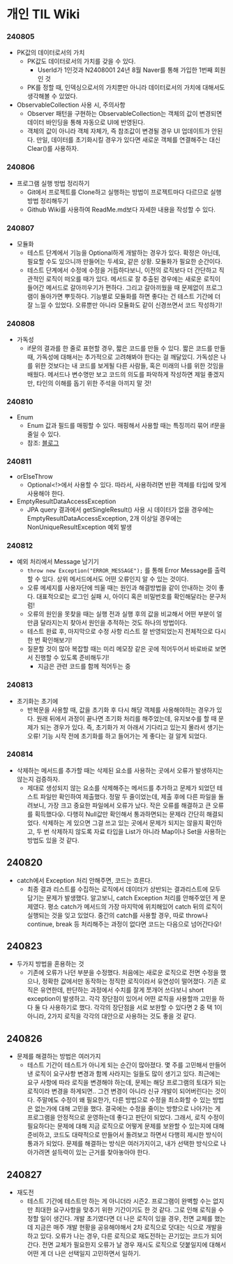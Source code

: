 # 개인 TIL Wiki

### 240805
* PK값의 데이터로서의 가치
    * PK값도 데이터로서의 가치를 갖을 수 있다.
        * UserId가 1인것과 N2408001 24년 8월 Naver를 통해 가입한 1번째 회원인 것
    * PK를 정할 때, 인덱싱으로서의 가치뿐만 아니라 데이터로서의 가치에 대해서도 생각해볼 수 있었다.
* ObservableCollection 사용 시, 주의사항
    * Observer 패턴을 구현하는 ObservableCollection는 객체의 값이 변경되면 데이터 바인딩을 통해 자동으로 UI에 반영된다.
    * 객체의 값이 아니라 객체 자체가, 즉 참조값이 변경될 경우 UI 업데이트가 안된다. 만일, 데이터를 초기화시킬 경우가 있다면 새로운 객체를 연결해주는 대신 Clear()를 사용하자.

### 240806
* 프로그램 실행 방법 정리하기
  * Git에서 프로젝트를 Clone하고 실행하는 방법이 프로젝트마다 다르므로 실행 방법 정리해두기
  * Github Wiki를 사용하여 ReadMe.md보다 자세한 내용을 작성할 수 있다.


### 240807
* 모듈화
  * 테스트 단계에서 기능을 Optional하게 개발하는 경우가 있다. 확정은 아닌데, 필요할 수도 있으니까 만들어는 두세요, 같은 상황. 모듈화가 필요한 순간이다.
  * 테스트 단계에서 수정에 수정을 거듭하다보니, 이전의 로직보다 더 간단하고 직관적인 로직이 떠오를 때가 있다. 메서드로 잘 추출된 경우에는 새로운 로직이 들어간 메서드로 갈아끼우기가 편하다. 그리고 갈아끼웠을 때 문제없이 프로그램이 돌아가면 뿌듯하다. 기능별로 모듈화를 하면 좋다는 건 테스트 기간에 더 잘 느낄 수 있었다. 오류뿐만 아니라 모듈화도 같이 신경쓰면서 코드 작성하기!
  

### 240808
* 가독성
  * if문의 결과를 한 줄로 표현할 경우, 짧은 코드를 만들 수 있다. 짧은 코드를 만들 때, 가독성에 대해서는 추가적으로 고려해봐야 한다는 걸 깨달았디. 가독성은 나를 위한 것보다는 내 코드를 보게될 다른 사람들, 혹은 미래의 나를 위한 것임을 배웠다. 메서드나 변수명만 보고 코드의 의도를 파악하게 작성하면 제일 좋겠지만, 타인의 이해를 돕기 위한 주석을 아끼지 말 것!


### 240810
* Enum
  * Enum 값과 필드를 매핑할 수 있다. 매핑해서 사용할 때는 특징끼리 묶어 if문을 줄일 수 있다.
  * 참조: [블로그](https://bcp0109.tistory.com/334)


### 240811
* orElseThrow
  * Optional<!>에서 사용할 수 있다. 따라서, 사용하려면 반환 객체를 타입에 맞게 사용해야 한다.
* EmptyResultDataAccessException
  * JPA query 결과에서 getSingleResult() 사용 시 데이터가 없을 경우에는 EmptyResultDataAccessException, 2개 이상일 경우에는 NonUniqueResultException 예외 발생


### 240812
* 예외 처리에서 Message 남기기
  * `throw new Exception("ERROR_MESSAGE");` 를 통해 Error Message를 출력할 수 있다. 상위 메서드에서도 어떤 오류인지 알 수 있는 것이다.
  * 오류 메세지를 사용자단에 띄울 때는 원인과 해결방법을 같이 안내하는 것이 좋다. 대표적으로는 로그인 실패 시, 아이디 혹은 비밀번호를 확인해달라는 문구처럼!
  * 오류의 원인을 못찾을 때는 실행 전과 실행 후의 값을 비교해서 어떤 부분이 얼만큼 달라지는지 찾아서 원인을 추적하는 것도 하나의 방법이다.
  * 테스트 완료 후, 마지막으로 수정 사항 리스트 잘 반영되었는지 전체적으로 다시 한 번 확인해보기!
  * 질문할 것이 많아 복잡할 때는 미리 메모장 같은 곳에 적어두어서 바로바로 보면서 진행할 수 있도록 준비해두기!
    * 지금은 관련 코드를 함께 적어두는 중


### 240813
* 초기화는 초기에
  * 반복문을 사용할 때, 값을 초기화 후 다시 해당 객체를 사용해야하는 경우가 있다. 원래 뒤에서 과정이 끝나면 초기화 처리를 해주었는데, 유지보수를 할 때 문제가 되는 경우가 있다. 즉, 초기화가 저 아래서 기다리고 있는지 몰라서 생기는 오류! 기능 시작 전에 초기화를 하고 들어가는 게 좋다는 걸 알게 되었다.


### 240814
* 삭제하는 메서드를 추가할 때는 삭제된 요소를 사용하는 곳에서 오류가 발생하지는 않는지 검증하자.
  * 제대로 생성되지 않는 요소를 삭제해주는 메서드를 추가하고 문제가 되었던 테스트 파일만 확인하여 제출했다. 정말 두 줄이었는데, 제출 후에 다른 파일을 돌려보니, 가장 크고 중요한 파일에서 오류가 났다. 작은 오류를 해결하고 큰 오류를 획득했다😮. 다행히 Null값만 확인해서 통과하면되는 문제라 간단히 해결되었다. 삭제하는 게 있으면 그걸 쓰고 있는 곳에서 문제가 되지는 않을지 확인하고, 두 번 삭제하지 않도록 자료 타입을 List가 아니라 Map이나 Set을 사용하는 방법도 있을 것 같다.


## 240820
* catch에서 Exception 처리 안해주면, 코드는 흐른다.
  * 최종 결과 리스트를 수집하는 로직에서 데이터가 상반되는 결과리스트에 모두 담기는 문제가 발생했다. 알고보니, catch Exception 처리를 안해주었던 게 문제였다. 평소 catch가 메서드의 가장 마지막에 위치해있어 catch 뒤의 로직이 실행되는 것을 잊고 있었다. 중간의 catch를 사용할 경우, 따로 throw나 continue, break 등 처리해주는 과정이 없다면 코드는 다음으로 넘어간다😮!


## 240823
* 두가지 방법을 혼용하는 것
  * 기존에 오류가 나던 부분을 수정했다. 처음에는 새로운 로직으로 전면 수정을 했으나, 정확한 값에서만 동작하는 정직한 로직이라서 유연성이 떨어졌다. 기존 로직은 유연한데, 판단하는 과정에서 수치를 잘게 쪼개어 쓰다보니 short exception이 발생하고. 각각 장단점이 있어서 어떤 로직을 사용할까 고민을 하다 둘 다 사용하기로 했다. 각각의 장단점을 서로 보완할 수 있다면 2 중 택 1이 아니라, 2가지 로직을 각각의 대안으로 사용하는 것도 좋을 것 같다.


## 240826
* 문제를 해결하는 방법은 여러가지
  * 테스트 기간이 테스트가 아니게 되는 순간이 많아졌다. 몇 주를 고민해서 만들어낸 로직이 요구사항 변경과 함께 사라지는 일들도 많이 생기고 있다. 최근에는 요구 사항에 따라 로직을 변경해야 하는데, 문제는 해당 프로그램의 토대가 되는 로직이라 변경을 하게되면.. 그건 변경이 아니라 신규 개발이 되어버린다는 것이다. 주말에도 수정이 왜 필요한가, 다른 방법으로 수정을 최소화할 수 있는 방법은 없는가에 대해 고민을 했다. 결국에는 수정을 줄이는 방향으로 나아가는 게 프로그램을 안정적으로 운영하는데 좋다고 판단이 되었다. 그래서, 로직 수정이 필요하다는 문제에 대해 지금 로직으로 어떻게 문제를 보완할 수 있는지에 대해 준비하고, 코드도 대략적으로 만들어서 돌려보고 하면서 다행히 제시한 방식이 통과가 되었다. 문제를 해결하는 방식은 여러가지이고, 내가 선택한 방식으로 나아가려면 설득력이 있는 근거를 찾아놓아야 한다.


## 240827
* 재도전
  * 테스트 기간에 테스트만 하는 게 아니더라 시즌2. 프로그램이 완벽할 수는 없지만 최대한 요구사항을 맞추기 위한 기간이기도 한 것 같다. 그로 인해 로직을 수정할 일이 생긴다. 개발 초기였다면 더 나은 로직이 있을 경우, 전면 교체를 했는데 지금은 매주 개발 현황을 공유해야해서 2차 로직으로 덧대는 식으로 개발을 하고 있다. 오류가 나는 경우, 다른 로직으로 재도전하는 끈기있는 코드가 되어간다. 전면 교체가 필요한지 오류가 날 경우 재시도 로직으로 덧붙일지에 대해서 어떤 게 더 나은 선택일지 고민하면서 일하기.